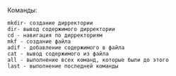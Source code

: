 Команды:

    mkdir- создание дирректории
    dir- вывод содержимого дирректории
    cd - навигация по дирректориям
    mkf - создание файла
    adif - добавление содержимого в файлa
    cat - вывод содержимого из файла
    all - выполнение всех команд, которые были до этого
    last - выполнение последней команды